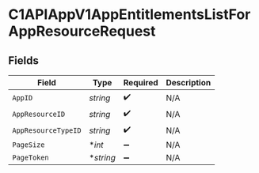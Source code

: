 # C1APIAppV1AppEntitlementsListForAppResourceRequest


## Fields

| Field               | Type                | Required            | Description         |
| ------------------- | ------------------- | ------------------- | ------------------- |
| `AppID`             | *string*            | :heavy_check_mark:  | N/A                 |
| `AppResourceID`     | *string*            | :heavy_check_mark:  | N/A                 |
| `AppResourceTypeID` | *string*            | :heavy_check_mark:  | N/A                 |
| `PageSize`          | **int*              | :heavy_minus_sign:  | N/A                 |
| `PageToken`         | **string*           | :heavy_minus_sign:  | N/A                 |
